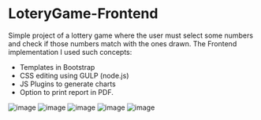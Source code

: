 # LoteryGame-Frontend

Simple project of a lottery game where the user must select some numbers and check if those numbers match with the ones drawn. The Frontend implementation I used such concepts:
- Templates in Bootstrap 
- CSS editing using GULP (node.js)
- JS Plugins to generate charts
- Option to print report in PDF.


![image](https://user-images.githubusercontent.com/78654020/172052522-182686c1-cad3-4d43-b602-bddf8101273d.png)
![image](https://user-images.githubusercontent.com/78654020/172052537-7ce99305-9142-4f63-b01b-eb0b81e35499.png)
![image](https://user-images.githubusercontent.com/78654020/172052556-dc517e34-04b6-417a-a1db-6a635ce86479.png)
![image](https://user-images.githubusercontent.com/78654020/172052581-75c491f5-78ab-43c7-bc9d-98416612a7e7.png)
![image](https://user-images.githubusercontent.com/78654020/172052592-0bd4c633-42da-4732-bfbe-3ecc6cce5000.png)
